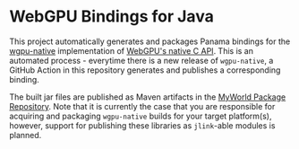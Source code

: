 # WebGPU Bindings for Java

This project automatically generates and packages Panama bindings for the
[wgpu-native](https://github.com/gfx-rs/wgpu-native) implementation of 
[WebGPU's native C API](https://github.com/webgpu-native/webgpu-headers/).
This is an automated process - everytime there is a new release of `wgpu-native`,
a GitHub Action in this repository generates and publishes a corresponding binding.

The built jar files are published as Maven artifacts in the 
[MyWorld Package Repository](https://github.com/MyWorldLLC/Packages/packages/2097504).
Note that it is currently the case that you are responsible for acquiring and packaging
`wgpu-native` builds for your target platform(s), however, support for publishing these
libraries as `jlink`-able modules is planned.